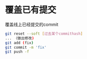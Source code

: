 # 覆盖已有提交

覆盖线上已经提交的commit

```bash
git reset --soft [过去某个commithash]
... （做出修改)
git add (fix)
git commit -m 'fix'
git push -f
```

